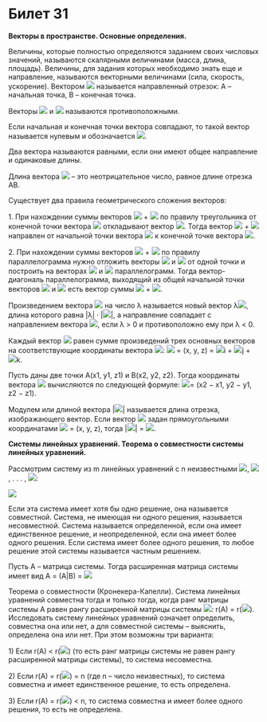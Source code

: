 # Билет 31

**Векторы в пространстве. Основные определения.**

Величины, которые полностью определяются заданием своих числовых значений, называются скалярными величинами (масса, длина, площадь). Величины, для задания которых необходимо знать еще и направление, называются векторными величинами (сила, скорость, ускорение). Вектором ![](file:///C:/Users/seper/AppData/Local/Temp/msohtmlclip1/01/clip\_image002.png) называется направленный отрезок: A – начальная точка, B – конечная точка.

Векторы ![](file:///C:/Users/seper/AppData/Local/Temp/msohtmlclip1/01/clip\_image002.png) и ![](file:///C:/Users/seper/AppData/Local/Temp/msohtmlclip1/01/clip\_image004.png) называются противоположными.

Если начальная и конечная точки вектора совпадают, то такой вектор называется нулевым и обозначается ![](file:///C:/Users/seper/AppData/Local/Temp/msohtmlclip1/01/clip\_image006.png).

Два вектора называются равными, если они имеют общее направление и одинаковые длины.

Длина вектора ![](file:///C:/Users/seper/AppData/Local/Temp/msohtmlclip1/01/clip\_image002.png) – это неотрицательное число, равное длине отрезка AB.&#x20;

Существует два правила геометрического сложения векторов:

1\. При нахождении суммы векторов ![](file:///C:/Users/seper/AppData/Local/Temp/msohtmlclip1/01/clip\_image008.png) + ![](file:///C:/Users/seper/AppData/Local/Temp/msohtmlclip1/01/clip\_image010.png) по правилу треугольника от конечной точки вектора ![](file:///C:/Users/seper/AppData/Local/Temp/msohtmlclip1/01/clip\_image008.png) откладывают вектор  ![](file:///C:/Users/seper/AppData/Local/Temp/msohtmlclip1/01/clip\_image010.png). Тогда вектор ![](file:///C:/Users/seper/AppData/Local/Temp/msohtmlclip1/01/clip\_image008.png) + ![](file:///C:/Users/seper/AppData/Local/Temp/msohtmlclip1/01/clip\_image010.png) направлен от начальной точки вектора ![](file:///C:/Users/seper/AppData/Local/Temp/msohtmlclip1/01/clip\_image008.png) к конечной точке вектора ![](file:///C:/Users/seper/AppData/Local/Temp/msohtmlclip1/01/clip\_image010.png).

2\. При нахождении суммы векторов ![](file:///C:/Users/seper/AppData/Local/Temp/msohtmlclip1/01/clip\_image008.png) + ![](file:///C:/Users/seper/AppData/Local/Temp/msohtmlclip1/01/clip\_image010.png) по правилу параллелограмма нужно отложить векторы ![](file:///C:/Users/seper/AppData/Local/Temp/msohtmlclip1/01/clip\_image008.png) и ![](file:///C:/Users/seper/AppData/Local/Temp/msohtmlclip1/01/clip\_image010.png)  от одной точки и построить на векторах ![](file:///C:/Users/seper/AppData/Local/Temp/msohtmlclip1/01/clip\_image008.png) и ![](file:///C:/Users/seper/AppData/Local/Temp/msohtmlclip1/01/clip\_image010.png) параллелограмм. Тогда вектор-диагональ параллелограмма, выходящий из общей начальной точки векторов ![](file:///C:/Users/seper/AppData/Local/Temp/msohtmlclip1/01/clip\_image008.png) и ![](file:///C:/Users/seper/AppData/Local/Temp/msohtmlclip1/01/clip\_image010.png) есть вектор суммы  ![](file:///C:/Users/seper/AppData/Local/Temp/msohtmlclip1/01/clip\_image008.png) + ![](file:///C:/Users/seper/AppData/Local/Temp/msohtmlclip1/01/clip\_image010.png).

Произведением вектора ![](file:///C:/Users/seper/AppData/Local/Temp/msohtmlclip1/01/clip\_image008.png) на число λ называется новый вектор λ![](file:///C:/Users/seper/AppData/Local/Temp/msohtmlclip1/01/clip\_image008.png), длина которого равна             |λ| · |![](file:///C:/Users/seper/AppData/Local/Temp/msohtmlclip1/01/clip\_image008.png)|, а направление совпадает с направлением вектора ![](file:///C:/Users/seper/AppData/Local/Temp/msohtmlclip1/01/clip\_image008.png), если λ > 0 и противоположно ему при λ < 0.

Каждый вектор ![](file:///C:/Users/seper/AppData/Local/Temp/msohtmlclip1/01/clip\_image012.png) равен сумме произведений трех основных векторов на соответствующие координаты вектора ![](file:///C:/Users/seper/AppData/Local/Temp/msohtmlclip1/01/clip\_image012.png):       ![](file:///C:/Users/seper/AppData/Local/Temp/msohtmlclip1/01/clip\_image012.png) = (x, y, z) = ![](file:///C:/Users/seper/AppData/Local/Temp/msohtmlclip1/01/clip\_image014.png)i + ![](file:///C:/Users/seper/AppData/Local/Temp/msohtmlclip1/01/clip\_image016.png)j + ![](file:///C:/Users/seper/AppData/Local/Temp/msohtmlclip1/01/clip\_image018.png)k.

Пусть даны две точки A(x1, y1, z1) и B(x2, y2, z2). Тогда координаты вектора ![](file:///C:/Users/seper/AppData/Local/Temp/msohtmlclip1/01/clip\_image002.png) вычисляются по следующей формуле:  ![](file:///C:/Users/seper/AppData/Local/Temp/msohtmlclip1/01/clip\_image002.png)= (x2 − x1, y2 − y1, z2 − z1).

Модулем или длиной вектора |![](file:///C:/Users/seper/AppData/Local/Temp/msohtmlclip1/01/clip\_image008.png)| называется длина отрезка, изображающего вектор. Если вектор ![](file:///C:/Users/seper/AppData/Local/Temp/msohtmlclip1/01/clip\_image008.png) задан прямоугольными координатами ![](file:///C:/Users/seper/AppData/Local/Temp/msohtmlclip1/01/clip\_image008.png) = (x, y, z), тогда |![](file:///C:/Users/seper/AppData/Local/Temp/msohtmlclip1/01/clip\_image008.png)| = ![](file:///C:/Users/seper/AppData/Local/Temp/msohtmlclip1/01/clip\_image020.png).

**Системы линейных уравнений. Теорема о совместности системы линейных уравнений.**

Рассмотрим систему из m линейных уравнений с n неизвестными ![](file:///C:/Users/seper/AppData/Local/Temp/msohtmlclip1/01/clip\_image022.png), ![](file:///C:/Users/seper/AppData/Local/Temp/msohtmlclip1/01/clip\_image024.png), . . . , ![](file:///C:/Users/seper/AppData/Local/Temp/msohtmlclip1/01/clip\_image026.png):

![](file:///C:/Users/seper/AppData/Local/Temp/msohtmlclip1/01/clip\_image028.png)

Если эта система имеет хотя бы одно решение, она называется совместной. Система, не имеющая ни одного решения, называется несовместной. Система называется определенной, если она имеет единственное решение, и неопределенной, если она имеет более одного решения. Если система имеет более одного решения, то любое решение этой системы называется частным решением.

&#x20;

&#x20;

Пусть A – матрица системы. Тогда расширенная матрица системы имеет вид A = (A|B) = ![](file:///C:/Users/seper/AppData/Local/Temp/msohtmlclip1/01/clip\_image030.png)

Теорема о совместности (Кронекера-Капелли). Система линейных уравнений совместна тогда и только тогда, когда ранг матрицы системы A равен рангу расширенной матрицы системы ![](file:///C:/Users/seper/AppData/Local/Temp/msohtmlclip1/01/clip\_image032.png): r(A) = r(![](file:///C:/Users/seper/AppData/Local/Temp/msohtmlclip1/01/clip\_image032.png)). Исследовать систему линейных уравнений означает определить, совместна она или нет, а для совместной системы – выяснить, определена она или нет. При этом возможны три варианта:

1\) Если r(A) < r(![](file:///C:/Users/seper/AppData/Local/Temp/msohtmlclip1/01/clip\_image032.png)) (то есть ранг матрицы системы не равен рангу расширенной матрицы системы), то система несовместна.

2\) Если r(A) = r(![](file:///C:/Users/seper/AppData/Local/Temp/msohtmlclip1/01/clip\_image032.png)) = n (где n – число неизвестных), то система совместна и имеет единственное решение, то есть определена.

3\) Если r(A) = r(![](file:///C:/Users/seper/AppData/Local/Temp/msohtmlclip1/01/clip\_image032.png)) < n, то система совместна и имеет более одного решения, то есть не определена.

&#x20;

&#x20;
